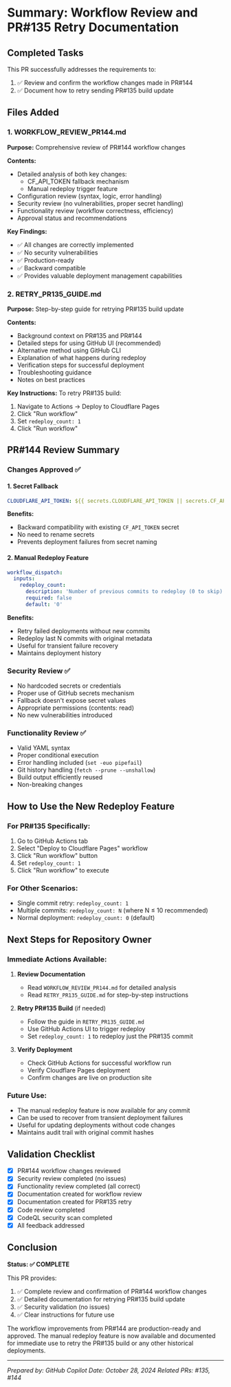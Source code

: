 # Summary: Workflow Review and PR#135 Retry Documentation

## Completed Tasks

This PR successfully addresses the requirements to:
1. ✅ Review and confirm the workflow changes made in PR#144
2. ✅ Document how to retry sending PR#135 build update

## Files Added

### 1. WORKFLOW_REVIEW_PR144.md
**Purpose:** Comprehensive review of PR#144 workflow changes

**Contents:**
- Detailed analysis of both key changes:
  - CF_API_TOKEN fallback mechanism
  - Manual redeploy trigger feature
- Configuration review (syntax, logic, error handling)
- Security review (no vulnerabilities, proper secret handling)
- Functionality review (workflow correctness, efficiency)
- Approval status and recommendations

**Key Findings:**
- ✅ All changes are correctly implemented
- ✅ No security vulnerabilities
- ✅ Production-ready
- ✅ Backward compatible
- ✅ Provides valuable deployment management capabilities

### 2. RETRY_PR135_GUIDE.md
**Purpose:** Step-by-step guide for retrying PR#135 build update

**Contents:**
- Background context on PR#135 and PR#144
- Detailed steps for using GitHub UI (recommended)
- Alternative method using GitHub CLI
- Explanation of what happens during redeploy
- Verification steps for successful deployment
- Troubleshooting guidance
- Notes on best practices

**Key Instructions:**
To retry PR#135 build:
1. Navigate to Actions → Deploy to Cloudflare Pages
2. Click "Run workflow"
3. Set `redeploy_count: 1`
4. Click "Run workflow"

## PR#144 Review Summary

### Changes Approved ✅

#### 1. Secret Fallback
```yaml
CLOUDFLARE_API_TOKEN: ${{ secrets.CLOUDFLARE_API_TOKEN || secrets.CF_API_TOKEN }}
```

**Benefits:**
- Backward compatibility with existing `CF_API_TOKEN` secret
- No need to rename secrets
- Prevents deployment failures from secret naming

#### 2. Manual Redeploy Feature
```yaml
workflow_dispatch:
  inputs:
    redeploy_count:
      description: 'Number of previous commits to redeploy (0 to skip)'
      required: false
      default: '0'
```

**Benefits:**
- Retry failed deployments without new commits
- Redeploy last N commits with original metadata
- Useful for transient failure recovery
- Maintains deployment history

### Security Review ✅
- No hardcoded secrets or credentials
- Proper use of GitHub secrets mechanism
- Fallback doesn't expose secret values
- Appropriate permissions (contents: read)
- No new vulnerabilities introduced

### Functionality Review ✅
- Valid YAML syntax
- Proper conditional execution
- Error handling included (`set -euo pipefail`)
- Git history handling (`fetch --prune --unshallow`)
- Build output efficiently reused
- Non-breaking changes

## How to Use the New Redeploy Feature

### For PR#135 Specifically:
1. Go to GitHub Actions tab
2. Select "Deploy to Cloudflare Pages" workflow
3. Click "Run workflow" button
4. Set `redeploy_count: 1`
5. Click "Run workflow" to execute

### For Other Scenarios:
- Single commit retry: `redeploy_count: 1`
- Multiple commits: `redeploy_count: N` (where N ≤ 10 recommended)
- Normal deployment: `redeploy_count: 0` (default)

## Next Steps for Repository Owner

### Immediate Actions Available:
1. **Review Documentation**
   - Read `WORKFLOW_REVIEW_PR144.md` for detailed analysis
   - Read `RETRY_PR135_GUIDE.md` for step-by-step instructions

2. **Retry PR#135 Build** (if needed)
   - Follow the guide in `RETRY_PR135_GUIDE.md`
   - Use GitHub Actions UI to trigger redeploy
   - Set `redeploy_count: 1` to redeploy just the PR#135 commit

3. **Verify Deployment**
   - Check GitHub Actions for successful workflow run
   - Verify Cloudflare Pages deployment
   - Confirm changes are live on production site

### Future Use:
- The manual redeploy feature is now available for any commit
- Can be used to recover from transient deployment failures
- Useful for updating deployments without code changes
- Maintains audit trail with original commit hashes

## Validation Checklist

- [x] PR#144 workflow changes reviewed
- [x] Security review completed (no issues)
- [x] Functionality review completed (all correct)
- [x] Documentation created for workflow review
- [x] Documentation created for PR#135 retry
- [x] Code review completed
- [x] CodeQL security scan completed
- [x] All feedback addressed

## Conclusion

**Status: ✅ COMPLETE**

This PR provides:
1. ✅ Complete review and confirmation of PR#144 workflow changes
2. ✅ Detailed documentation for retrying PR#135 build update
3. ✅ Security validation (no issues)
4. ✅ Clear instructions for future use

The workflow improvements from PR#144 are production-ready and approved. The manual redeploy feature is now available and documented for immediate use to retry the PR#135 build or any other historical deployments.

---
*Prepared by: GitHub Copilot*
*Date: October 28, 2024*
*Related PRs: #135, #144*
